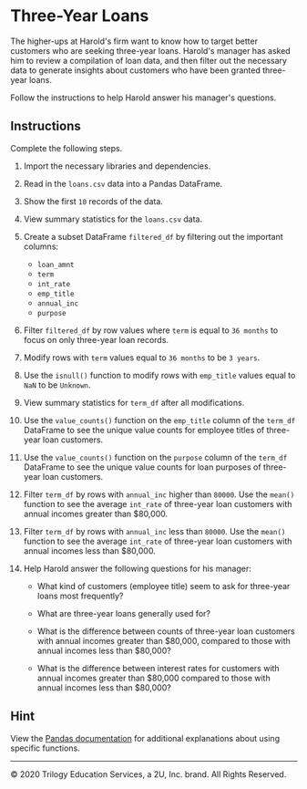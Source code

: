 # Three-Year Loans

The higher-ups at Harold's firm want to know how to target better customers who are seeking three-year loans. Harold's manager has asked him to review a compilation of loan data, and then filter out the necessary data to generate insights about customers who have been granted three-year loans.

Follow the instructions to help Harold answer his manager's questions.

## Instructions

Complete the following steps.

1. Import the necessary libraries and dependencies.

2. Read in the `loans.csv` data into a Pandas DataFrame.

3. Show the first `10` records of the data.

4. View summary statistics for the `loans.csv` data.

5. Create a subset DataFrame `filtered_df` by filtering out the important columns:

    * `loan_amnt`
    * `term`
    * `int_rate`
    * `emp_title`
    * `annual_inc`
    * `purpose`

6. Filter `filtered_df` by row values where `term` is equal to `36 months` to focus on only three-year loan records.

7. Modify rows with `term` values equal to `36 months` to be `3 years`.

8. Use the `isnull()` function to modify rows with `emp_title` values equal to `NaN` to be `Unknown`.

9. View summary statistics for `term_df` after all modifications.

10. Use the `value_counts()` function on the `emp_title` column of the `term_df` DataFrame to see the unique value counts for employee titles of three-year loan customers.

11. Use the `value_counts()` function on the `purpose` column of the `term_df` DataFrame to see the unique value counts for loan purposes of three-year loan customers.

12. Filter `term_df` by rows with `annual_inc` higher than `80000`. Use the `mean()` function to see the average `int_rate` of three-year loan customers with annual incomes greater than $80,000.

13. Filter `term_df` by rows with `annual_inc` less than `80000`. Use the `mean()` function to see the average `int_rate` of three-year loan customers with annual incomes less than $80,000.

14. Help Harold answer the following questions for his manager:

    * What kind of customers (employee title) seem to ask for three-year loans most frequently?

    * What are three-year loans generally used for?

    * What is the difference between counts of three-year loan customers with annual incomes greater than $80,000, compared to those with annual incomes less than $80,000?

    * What is the difference between interest rates for customers with annual incomes greater than $80,000 compared to those with annual incomes less than $80,000?

## Hint

View the [Pandas documentation](https://pandas.pydata.org/pandas-docs/stable/) for additional explanations about using specific functions.

---

© 2020 Trilogy Education Services, a 2U, Inc. brand. All Rights Reserved.

